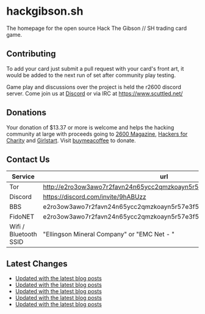 # hackgibson.sh
The homepage for the open source Hack The Gibson // SH trading card game.


## Contributing

To add your card just submit a pull request with your card's front art, it would be added to the next run of set after community play testing.

Game play and discussions over the project is held the r2600 discord server. Come join us at [Discord](https://discord.com/invite/9hABUzz) or via IRC at https://www.scuttled.net/


## Donations

Your donation of $13.37 or more is welcome and helps the hacking community at large with proceeds going to [2600 Magazine](https://2600.com/), [Hackers for Charity](https://hackersforcharity.org) and [Girlstart](https://girlstart.org).  Visit [buymeacoffee](https://www.buymeacoffee.com/hackgibson.sh) to donate.


## Contact Us

Service | url
-|-
Tor | http://e2ro3ow3awo7r2favn24n65ycc2qmzkoayn5r57e3f56nvjwdcgg32ad.onion
Discord | https://discord.com/invite/9hABUzz
BBS | e2ro3ow3awo7r2favn24n65ycc2qmzkoayn5r57e3f56nvjwdcgg32ad.onion:23
FidoNET | e2ro3ow3awo7r2favn24n65ycc2qmzkoayn5r57e3f56nvjwdcgg32ad.onion:24554
Wifi / Bluetooth SSID | "Ellingson Mineral Company" or "EMC Net - <fidonet address>"

## Latest Changes
<!-- BLOG-POST-LIST:START -->
- [Updated with the latest blog posts](https://github.com/DFW2600/hackgibson.sh/commit/599f4ad93f4ca3caefc5675a4a7708c922ded4d4)
- [Updated with the latest blog posts](https://github.com/DFW2600/hackgibson.sh/commit/a6793191e7f7a0f7278427756ebc77f4de32d75d)
- [Updated with the latest blog posts](https://github.com/DFW2600/hackgibson.sh/commit/a4c6d6dfae53dd9ff78e1b4e7b149522786c3069)
- [Updated with the latest blog posts](https://github.com/DFW2600/hackgibson.sh/commit/92b557aa10eb4c86b07cdb3dfe2b0ef370eb44a6)
- [Updated with the latest blog posts](https://github.com/DFW2600/hackgibson.sh/commit/d61df658fc235e5cda5953f72b3d98a8afd547ec)
<!-- BLOG-POST-LIST:END -->
